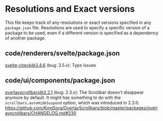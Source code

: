 # Resolutions and Exact versions

This file keeps track of any resolutions or exact versions specified in any `package.json` file. Resolutions are used to specify a specific version of a package to be used, even if a different version is specified as a dependency of another package.

## code/renderers/svelte/package.json

svelte-check@3.4.6 (bug: 3.5.x): Type issues

## code/ui/components/package.json

overlayscrollbars@2.2.1 (bug: 2.3.x): The Scrollbar doesn't disappear anymore by default. It might has something to do with the `scrollbars.autoHideSuspend` option, which was introduced in 2.3.0. https://github.com/KingSora/OverlayScrollbars/blob/master/packages/overlayscrollbars/CHANGELOG.md#230